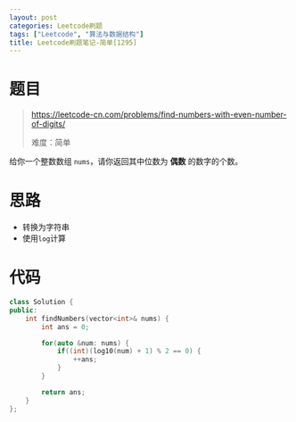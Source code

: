```yaml
---
layout: post
categories: Leetcode刷题
tags: ["Leetcode", "算法与数据结构"]
title: Leetcode刷题笔记-简单[1295]
---
```


<!-- more -->

# 题目

> https://leetcode-cn.com/problems/find-numbers-with-even-number-of-digits/
>
> 难度：简单

给你一个整数数组 `nums`，请你返回其中位数为 **偶数** 的数字的个数。

# 思路

- 转换为字符串
- 使用`log`计算

# 代码

```c++
class Solution {
public:
    int findNumbers(vector<int>& nums) {
        int ans = 0;

        for(auto &num: nums) {
            if((int)(log10(num) + 1) % 2 == 0) {
                ++ans;
            }
        }

        return ans;
    }
};
```

